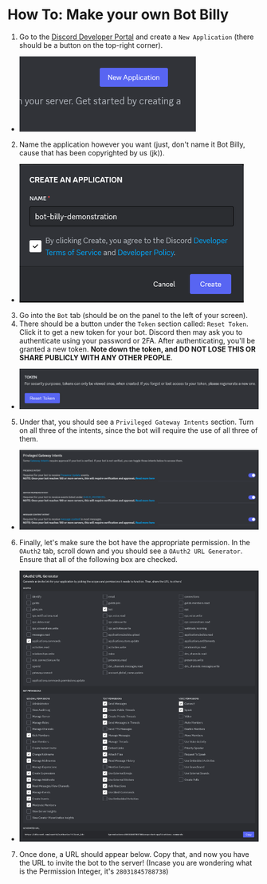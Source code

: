 # How To: Make your own Bot Billy
1. Go to the [Discord Developer Portal](https://discord.com/developers/applications) and create a `New Application` (there should be a button on the top-right corner).
 - ![New Application button](src-makeabot/1.png)

2. Name the application however you want (just, don't name it Bot Billy, cause that has been copyrighted by us (jk)).
- ![New Application dialog](src-makeabot/2.png)

3. Go into the `Bot` tab (should be on the panel to the left of your screen).
4. There should be a button under the `Token` section called: `Reset Token`. Click it to get a new token for your bot. Discord then may ask you to authenticate using your password or 2FA. After authenticating, you'll be granted a new token. **Note down the token, and DO NOT LOSE THIS OR SHARE PUBLICLY WITH ANY OTHER PEOPLE**.
- ![Token section](src-makeabot/4.png)
5. Under that, you should see a `Privileged Gateway Intents` section. Turn on all three of the intents, since the bot will require the use of all three of them.
- ![Privileged Gateway Intents section](src-makeabot/5.png)
6. Finally, let's make sure the bot have the appropriate permission. In the `OAuth2` tab, scroll down and you should see a `OAuth2 URL Generator`. Ensure that all of the following box are checked.
- ![OAuth2 URL Generator section](src-makeabot/6.png)
7. Once done, a URL should appear below. Copy that, and now you have the URL to invite the bot to the server! (Incase you are wondering what is the Permission Integer, it's `28031845788738`)
